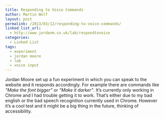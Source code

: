 ```yaml
---
title: Responding to Voice Commands
author: Martin Wolf
layout: post
permalink: /2013/03/12/responding-to-voice-commands/
linked_list_url:
  - http://www.jordanm.co.uk/lab/respondtovoice
categories:
  - Linked List
tags:
  - experiment
  - jordan moore
  - lab
  - voice input
---
```

Jordan Moore set up a fun experiment in which you can speak to the website and it responds accordingly. For example there are commands like *&#8220;Make the font bigger&#8221;* or *&#8220;Make it darker&#8221;*. It&#8217;s currently only working in Chrome and I had trouble getting it to work. That&#8217;s either due to my bad english or the bad speech recognition currently used in Chrome. However it&#8217;s a cool test and it might be a big thing in the future, thinking of accessibility.
